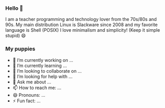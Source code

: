 ### Hello 👋
I am a teacher programming and technology lover from the 70s/80s and 90s. My main distribution Linux is Slackware since 2008 and my favorite language is Shell (POSIX)
I love minimalism and simplicity! (Keep it simple stupid) 😄

### My puppies
- 🔭 I’m currently working on ...
- 🌱 I’m currently learning ...
- 👯 I’m looking to collaborate on ...
- 🤔 I’m looking for help with ...
- 💬 Ask me about ...
- 📫 How to reach me: ...
- 😄 Pronouns: ...
- ⚡ Fun fact: ...

